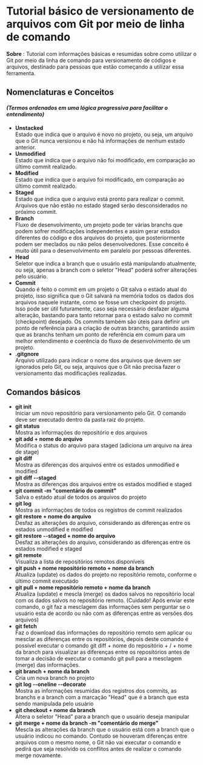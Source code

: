 # Tutorial básico de versionamento de arquivos com Git por meio de linha de comando

**Sobre** : Tutorial com informações básicas e resumidas sobre como utilizar o Git por meio da linha de comando para versionamento de códigos e arquivos, destinado para pessoas que estão começando a utilizar essa ferramenta.

## Nomenclaturas e Conceitos 
#### *(Termos ordenados em uma lógica progressiva para facilitar o entendimento)*

- **Unstacked** <br/> Estado que indica que o arquivo é novo no projeto, ou seja, um arquivo que o Git nunca versionou e não há informações de nenhum estado anterior.
- **Unmodified** <br/> Estado que indica que o arquivo não foi modificado, em comparação ao último commit realizado.
- **Modified** <br/> Estado que indica que o arquivo foi modificado, em comparação ao último commit realizado.
- **Staged** <br/> Estado que indica que o arquivo está pronto para realizar o commit. Arquivos que não estão no estado staged serão desconsiderados no próximo commit.
- **Branch** <br/> Fluxo de desenvolvimento, um projeto pode ter várias branchs que podem sofrer modificações independentes e assim gerar estados diferentes do código e dos arquivos do projeto, que posteriormente podem ser meclados ou não pelos desenvolvedores. Esse conceito é muito útil para o desenvolvimento em paralelo por pessoas diferentes.
- **Head** <br/> Seletor que indica a branch que o usuário está manipulando atualmente, ou seja, apenas a branch com o seletor "Head" poderá sofrer alterações pelo usuário.
- **Commit** <br/> Quando é feito o commit em um projeto o Git salva o estado atual do projeto, isso significa que o Git salvará na memória todos os dados dos arquivos naquele instante, como se fosse um checkpoint do projeto. Isso pode ser útil futuramente, caso seja necessário desfazer alguma alteração, bastando para tanto retornar para o estado salvo no commit (checkpoint) desejado. Os commits também são úteis para definir um ponto de referência para a criação de outras branchs, garantindo assim que as branchs tenham um ponto de referência em comum para um melhor entendimento e coerência do fluxo de desenvolvimento de um projeto. 
- **.gitgnore** <br/> Arquivo utilizado para indicar o nome dos arquivos que devem ser ignorados pelo Git, ou seja, arquivos que o Git não precisa fazer o versionamento das modificações realizadas.

## Comandos básicos

- **git init** <br/> Iniciar um novo repositório para versionamento pelo Git. O comando deve ser executado dentro da pasta raiz do projeto.
- **git status** <br/> Mostra as informações do repositório e dos arquivos
- **git add + nome do arquivo** <br/> Modifica o status do arquivo para staged (adiciona um arquivo na área de stage) 
- **git diff** <br/> Mostra as diferenças dos arquivos entre os estados unmodified e modified
- **git diff --staged** <br/> Mostra as diferenças dos arquivos entre os estados modified e staged
- **git commit -m "comentário do commit"** <br/> Salva o estado atual de todos os arquivos do projeto 
- **git log** <br/> Mostra as informações de todos os registros de commit realizados
- **git restore + nome do arquivo** <br/> Desfaz as alterações do arquivo, considerando as diferenças entre os estados unmodified e modified
- **git restore --staged + nome do arquivo** <br/> Desfaz as alterações do arquivo, considerando as diferenças entre os estados modified e staged
- **git remote** <br/> Visualiza a lista de repositórios remotos disponíveis
- **git push + nome repositório remoto + nome da branch** <br/> Atualiza (update) os dados do projeto no repositório remoto, conforme o último commit executado
- **git pull + nome repositório remoto + nome da branch** <br/> Atualiza (update) e mescla (merge) os dados salvos no repositório local com os dados salvos no repositório remoto. (Cuidado! Após enviar este comando, o git faz a mesclagem das informações sem perguntar se o usuário esta de acordo ou não com as diferenças entre as versões dos arquivos)
- **git fetch** <br/> Faz o download das informações do repositório remoto sem aplicar ou mesclar as diferenças entre os repositórios, depois deste comando é possível executar o comando git diff + nome do repositório + / + nome da branch para visualizar as diferenças entre os repositórios antes de tomar a decisão de executar o comando git pull para a mesclagem (merge) das informações.
- **git branch + nome da branch** <br/> Cria um nova branch no projeto
- **git log --oneline --decorate** <br/> Mostra as informações resumidas dos registros dos commits, as branchs e a branch com a marcação "Head" que é a branch que esta sendo manipulada pelo usuário
- **git checkout + nome da branch** <br/> Altera o seletor "Head" para a branch que o usuário deseja manipular
- **git merge + nome da branch -m "comentário do merge"** <br/> Mescla as alterações da branch que o usuário está com a branch que o usuário indicou no comando. Contudo se houveram diferenças entre arquivos com o mesmo nome, o Git não vai executar o comando e pedirá que seja resolvido os conflitos antes de realizar o comando merge novamente. 
    
